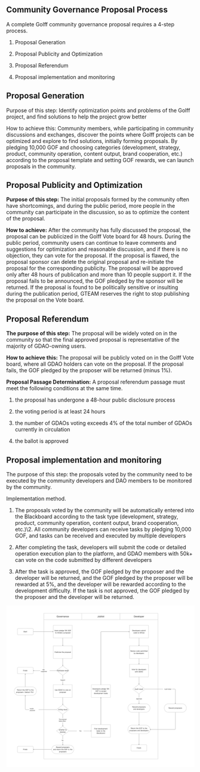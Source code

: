 ## Community Governance Proposal Process

A complete Golff community governance proposal requires a 4-step process.

1. Proposal Generation
2. Proposal Publicity and Optimization

3. Proposal Referendum

4. Proposal implementation and monitoring

   

## Proposal Generation

Purpose of this step: Identify optimization points and problems of the Golff project, and find solutions to help the project grow better

How to achieve this: Community members, while participating in community discussions and exchanges, discover the points where Golff projects can be optimized and explore to find solutions, initially forming proposals. By pledging 10,000 GOF and choosing categories (development, strategy, product, community operation, content output, brand cooperation, etc.) according to the proposal template and setting GOF rewards, we can launch proposals in the community.



## Proposal Publicity and Optimization

**Purpose of this step:** The initial proposals formed by the community often have shortcomings, and during the public period, more people in the community can participate in the discussion, so as to optimize the content of the proposal.

**How to achieve:** After the community has fully discussed the proposal, the proposal can be publicized in the Golff Vote board for 48 hours. During the public period, community users can continue to leave comments and suggestions for optimization and reasonable discussion, and if there is no objection, they can vote for the proposal. If the proposal is flawed, the proposal sponsor can delete the original proposal and re-initiate the proposal for the corresponding publicity. The proposal will be approved only after 48 hours of publication and more than 10 people support it. If the proposal fails to be announced, the GOF pledged by the sponsor will be returned. If the proposal is found to be politically sensitive or insulting during the publication period, GTEAM reserves the right to stop publishing the proposal on the Vote board.

## Proposal Referendum

**The purpose of this step:** The proposal will be widely voted on in the community so that the final approved proposal is representative of the majority of GDAO-owning users.

**How to achieve this:** The proposal will be publicly voted on in the Golff Vote board, where all GDAO holders can vote on the proposal. If the proposal fails, the GOF pledged by the proposer will be returned (minus 1%).

**Proposal Passage Determination:** A proposal referendum passage must meet the following conditions at the same time.

1. the proposal has undergone a 48-hour public disclosure process

2. the voting period is at least 24 hours

3. the number of GDAOs voting exceeds 4% of the total number of GDAOs currently in circulation

4. the ballot is approved

   

## Proposal implementation and monitoring

The purpose of this step: the proposals voted by the community need to be executed by the community developers and DAO members to be monitored by the community.

Implementation method.

1. The proposals voted by the community will be automatically entered into the Blackboard according to the task type (development, strategy, product, community operation, content output, brand cooperation, etc.)\2. All community developers can receive tasks by pledging 10,000 GOF, and tasks can be received and executed by multiple developers

3. After completing the task, developers will submit the code or detailed operation execution plan to the platform, and GDAO members with 50k+ can vote on the code submitted by different developers

4. After the task is approved, the GOF pledged by the proposer and the developer will be returned, and the GOF pledged by the proposer will be rewarded at 5%, and the developer will be rewarded according to the development difficulty. If the task is not approved, the GOF pledged by the proposer and the developer will be returned.

![image](images/DAO/1.png)
